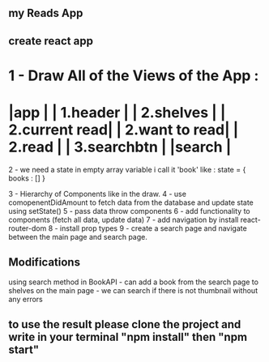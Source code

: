 
## my Reads App
## create react app 
1 - Draw All of the Views of the App :
====================
|app               |
|  1.header        |
|  2.shelves       |
|    2.current read|
|    2.want to read|
|    2.read        |
|  3.searchbtn     |
|search            |
====================
2 - we need a state in empty array variable i call it 'book' like :
state = {
    books : []
}

3 - Hierarchy of Components like in the draw.
4 - use comopenentDidAmount to fetch data from the database and update state using setState()
5 - pass data throw components
6 - add functionality to components (fetch all data, update data)
7 - add navigation by install react-router-dom
8 - install prop types
9 - create a search page and navigate between the main page and search page.

## Modifications
using search method in BookAPI - can add a book from the search page to shelves on the main page - we can search if there is not thumbnail without any errors
## to use the result please clone the project and write in your terminal "npm install" then "npm start"
